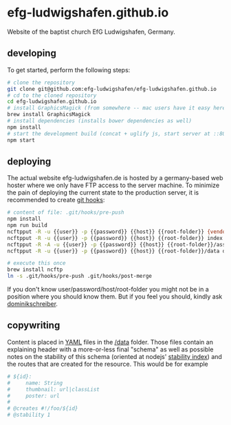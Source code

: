 # efg-ludwigshafen.github.io

Website of the baptist church EfG Ludwigshafen, Germany.

## developing

To get started, perform the following steps:

```bash
# clone the repository
git clone git@github.com:efg-ludwigshafen/efg-ludwigshafen.github.io
# cd to the cloned repository
cd efg-ludwigshafen.github.io
# install GraphicsMagick (from somewhere -- mac users have it easy here)
brew install GraphicsMagick
# install dependencies (installs bower dependencies as well)
npm install
# start the development build (concat + uglify js, start server at ::8000)
npm start
```

## deploying

The actual website efg-ludwigshafen.de is hosted by a germany-based web hoster
where we only have FTP access to the server machine. To minimize the pain of
deploying the current state to the production server, it is recommended to
create [git hooks](https://git-scm.com/book/uz/v2/Customizing-Git-Git-Hooks):

```bash
# content of file: .git/hooks/pre-push
npm install
npm run build
ncftpput -R -u {{user}} -p {{password}} {{host}} {{root-folder}} {vendor,main}.min.{js,css}
ncftpput -R -u {{user}} -p {{password}} {{host}} {{root-folder}} index.html
ncftpput -R -A -u {{user}} -p {{password}} {{host}} {{root-folder}}/assets assets
ncftpput -R -u {{user}} -p {{password}} {{host}} {{root-folder}}/data data
```

```bash
# execute this once
brew install ncftp
ln -s .git/hooks/pre-push .git/hooks/post-merge
```

If you don't know user/password/host/root-folder you might not be in a
position where you should know them. But if you feel you should, kindly ask
[dominikschreiber](http://github.com/dominikschreiber).

## copywriting

Content is placed in [YAML](http://yaml.org/) files in the [/data](./data)
folder. Those files contain an explaining header with a more-or-less final
"schema" as well as possible notes on the stability of this schema (oriented
at nodejs' [stability index](https://nodejs.org/api/documentation.html#documentation_stability_index))
and the routes that are created for the resource. This would be for example

```yml
# ${id}:
#     name: String
#     thumbnail: url|classList
#     poster: url
#
# @creates #!/foo/${id}
# @stability 1
```